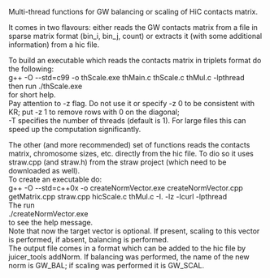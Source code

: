 Multi-thread functions for GW balancing or scaling of HiC contacts matrix.  

It comes in two flavours: either reads the GW contacts matrix from a file in sparse matrix format (bin_i, bin_j, count) or extracts it (with some additional information) from a hic file.  

To build an executable which reads the contacts matrix in triplets format do the following:  
g++ -O --std=c99 -o thScale.exe thMain.c thScale.c thMul.c -lpthread  
then run ./thScale.exe  
for short help.  
Pay attention to -z flag. Do not use it or specify -z 0 to be consistent with KR; put -z 1 to remove rows with 0 on the diagonal;  
-T specifies the number of threads (default is 1). For large files this can speed up the computation significantly.

The other (and more recommended) set of functions reads the contacts matrix, chromosome sizes, etc. directly from the hic file. To dio so it uses straw.cpp (and straw.h) from the straw project (which need to be downloaded as well).  
To create an executable do:  
g++ -O --std=c++0x -o createNormVector.exe createNormVector.cpp getMatrix.cpp straw.cpp hicScale.c thMul.c -I. -lz -lcurl -lpthread  
The run  
./createNormVector.exe  
to see the help message.  
Note that now the target vector is optional. If present, scaling to this vector is performed, if absent, balancing is performed.  
The output file comes in a format which can be added to the hic file by juicer_tools addNorm. If balancing was performed, the name of the new norm is GW_BAL; if scaling was performed it is GW_SCAL.




